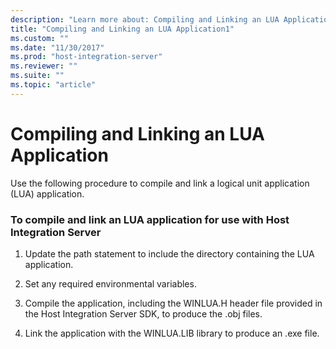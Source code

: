 ```yaml
---
description: "Learn more about: Compiling and Linking an LUA Application"
title: "Compiling and Linking an LUA Application1"
ms.custom: ""
ms.date: "11/30/2017"
ms.prod: "host-integration-server"
ms.reviewer: ""
ms.suite: ""
ms.topic: "article"
---
```

# Compiling and Linking an LUA Application
Use the following procedure to compile and link a logical unit application (LUA) application.  
  
### To compile and link an LUA application for use with Host Integration Server  
  
1.  Update the path statement to include the directory containing the LUA application.  
  
2.  Set any required environmental variables.  
  
3.  Compile the application, including the WINLUA.H header file provided in the Host Integration Server SDK, to produce the .obj files.  
  
4.  Link the application with the WINLUA.LIB library to produce an .exe file.
